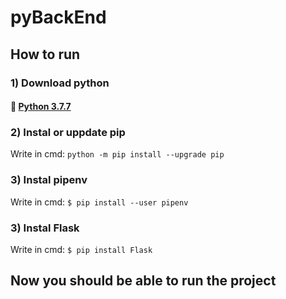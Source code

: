 # pyBackEnd

## How to run

### 1) Download python
#### :bookmark_tabs: [Python 3.7.7](https://www.python.org/downloads/release/python-379/)

### 2) Instal or uppdate pip
   Write in cmd:
   `python -m pip install --upgrade pip`
   
### 3) Instal pipenv
   Write in cmd:
   `$ pip install --user pipenv`
   
### 3) Instal Flask
   Write in cmd:
   `$ pip install Flask`
   
## Now you should be able to run the project
